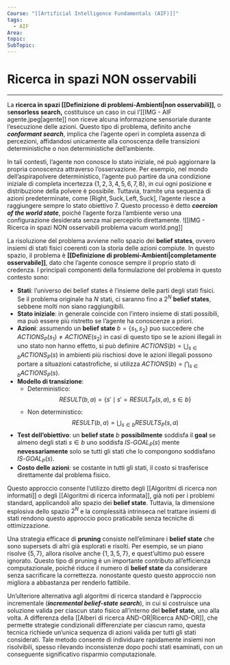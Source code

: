 ```yaml
---
Course: "[[Artificial Intelligence Fundamentals (AIF)]]"
tags:
  - AIF
Area: 
topic: 
SubTopic: 
---
```


# Ricerca in spazi NON osservabili
---
La **ricerca in spazi [[Definizione di problemi-Ambienti|non osservabili]]**, o s**ensorless search,** costituisce un caso in cui l’[[IMG - AIF agente.jpeg|agente]] non riceve alcuna informazione sensoriale durante l’esecuzione delle azioni. Questo tipo di problema, definito anche ***conformant search***, implica che l’agente operi in completa assenza di percezioni, affidandosi unicamente alla conoscenza delle transizioni deterministiche o non deterministiche dell’ambiente.

In tali contesti, l’agente non conosce lo stato iniziale, né può aggiornare la propria conoscenza attraverso l’osservazione. Per esempio, nel mondo dell’aspirapolvere deterministico, l’agente può partire da una condizione iniziale di completa incertezza $\{1,2,3,4,5,6,7,8\}$, in cui ogni posizione e distribuzione della polvere è possibile. Tuttavia, tramite una sequenza di azioni predeterminate, come $[\text{Right}, \text{Suck}, \text{Left}, \text{Suck}]$, l’agente riesce a raggiungere sempre lo stato obiettivo $7$. Questo processo è detto ***coercion of the world state***, poiché l’agente forza l’ambiente verso una configurazione desiderata senza mai percepirlo direttamente.
![[IMG - Ricerca in spazi NON osservabili problema vacum world.png]]

La risoluzione del problema avviene nello spazio dei **belief states**, ovvero insiemi di stati fisici coerenti con la storia delle azioni compiute. In questo spazio, il problema è **[[Definizione di problemi-Ambienti|completamente osservabile]]**, dato che l’agente conosce sempre il proprio stato di credenza. I principali componenti della formulazione del problema in questo contesto sono:
- **Stati**: l’universo dei belief states è l’insieme delle parti degli stati fisici. Se il problema originale ha $N$ stati, ci saranno fino a $2^N$ **belief states**, sebbene molti non siano raggiungibili.
- **Stato iniziale**: in generale coincide con l’intero insieme di stati possibili, ma può essere più ristretto se l’agente ha conoscenze a priori.
- **Azioni**: assumendo un **belief state** $b=\{s_1,s_2\}$  puo succedere che $ACTIONS_P(s_1) \not= ACTIONE(s_2)$ in casi di questo tipo se le azioni illegali in uno stato non hanno effetto, si può definire $ACTIONS(b) = \bigcup_{s \in b} ACTIONS_P(s)$ in ambienti più rischiosi dove le azioni illegali possono portare a situazioni catastrofiche, si utilizza $ACTIONS(b) = \bigcap_{s \in b} ACTIONS_P(s)$.
- **Modello di transizione**:
    - Deterministico: 
    $$
    RESULT(b, a) = \{ s' \mid s' = RESULT_P(s, a),\ s \in b \}
    $$
    - Non deterministico:
    $$
    RESULT(b, a) = \bigcup_{s \in b} RESULTS_P(s, a)
    $$
- **Test dell’obiettivo**: un **belief state** $b$ **possibilmente** soddisfa il **goal** se almeno degli stati $s \in b$ uno soddisfa $IS\text{-}GOAL_P(s)$ mente **nevessariamente** solo se tutti gli stati che lo compongono soddisfano $IS\text{-}GOAL_P(s)$.
- **Costo delle azioni**: se costante in tutti gli stati, il costo si trasferisce direttamente dal problema fisico.

Questo approccio consente l’utilizzo diretto degli [[Algoritmi di ricerca non informati]] o degli [[Algoritmi di ricerca informata]], già noti per i problemi standard, applicandoli allo spazio dei **belief state**. Tuttavia, la dimensione esplosiva dello spazio $2^N$ e la complessità intrinseca nel trattare insiemi di stati rendono questo approccio poco praticabile senza tecniche di ottimizzazione.

Una strategia efficace di **pruning** consiste nell’eliminare i **belief state** che sono supersets di altri già esplorati e risolti. Per esempio, se un piano risolve $\{5,7\}$, allora risolve anche $\{1,3,5,7\}$, e quest’ultimo può essere ignorato. Questo tipo di pruning è un importante contributo all’efficienza computazionale, poiché riduce il numero di **belief state** da considerare senza sacrificare la correttezza. nonostante questo questo approccio non migliora a abbastanza per renderlo fattibile.

Un’ulteriore alternativa agli algoritmi di ricerca standard è l’approccio incrementale (***incremental belief-state search***), in cui si costruisce una soluzione valida per ciascun stato fisico all’interno del **belief state**, uno alla volta. A differenza della [[Alberi di ricerca AND-OR|Ricerca AND-OR]], che permette strategie condizionali differenziate per ciascun ramo, questa tecnica richiede un’unica sequenza di azioni valida per tutti gli stati considerati. Tale metodo consente di individuare rapidamente insiemi non risolvibili, spesso rilevando inconsistenze dopo pochi stati esaminati, con un conseguente significativo risparmio computazionale.


